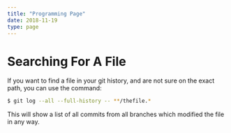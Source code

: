 ```yaml
---
title: "Programming Page"
date: 2018-11-19
type: page
---
```


# Searching For A File

If you want to find a file in your git history, and are not sure on the exact path, you can use the command:

```bash
$ git log --all --full-history -- **/thefile.*
```

This will show a list of all commits from all branches which modified the file in any way.